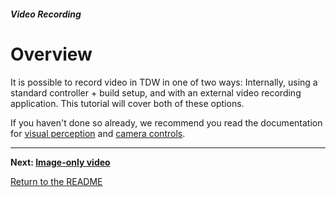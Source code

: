 ##### Video Recording

# Overview

It is possible to record video in TDW in one of two ways: Internally, using a standard controller + build setup, and with an external video recording application. This tutorial will cover both of these options.

If you haven't done so already, we recommend  you read the documentation for [visual perception](../visual_perception/overview.md) and [camera controls](../camera_controls/overview.md).

***

**Next: [Image-only video](images.md)**

[Return to the README](../../../README.md)

